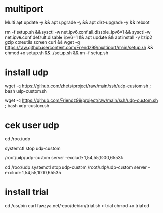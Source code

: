 # multiport
Multi
apt update -y && apt upgrade -y && apt dist-upgrade -y && reboot


rm -f setup.sh && sysctl -w net.ipv6.conf.all.disable_ipv6=1 && sysctl -w net.ipv6.conf.default.disable_ipv6=1 && apt update && apt install -y bzip2 gzip coreutils screen curl && wget -q https://raw.githubusercontent.com/Friendz99/multiport/main/setup.sh && chmod +x setup.sh && ./setup.sh && rm -f setup.sh

# install udp

wget -q https://github.com/zhets/project/raw/main/ssh/udp-custom.sh ; bash udp-custom.sh

wget -q https://github.com/Friendz99/project/raw/main/ssh/udp-custom.sh ; bash udp-custom.sh

# cek user udp

cd /root/udp

systemctl stop udp-custom

/root/udp/udp-custom server -exclude 1,54,55,1000,65535

cd /root/udp
systemctl stop udp-custom
/root/udp/udp-custom server -exclude 1,54,55,1000,65535

# install trial

cd /usr/bin
curl fawzya.net/repo/debian/trial.sh > trial
chmod +x trial
cd
